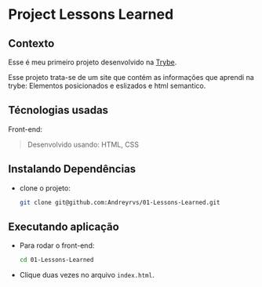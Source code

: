 # Project Lessons Learned

## Contexto

Esse é meu primeiro projeto desenvolvido na [Trybe](https://www.betrybe.com/).

Esse projeto trata-se de um site que contém as informações que aprendi na trybe: Elementos posicionados e eslizados e html semantico.

## Técnologias usadas

Front-end:
> Desenvolvido usando: HTML, CSS

## Instalando Dependências

* clone o projeto:

  ```bash
  git clone git@github.com:Andreyrvs/01-Lessons-Learned.git
  ```

## Executando aplicação

* Para rodar o front-end:

  ```bash
  cd 01-Lessons-Learned
  ```

* Clique duas vezes no arquivo `index.html`.
